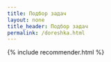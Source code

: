 ```yaml
---
title: Подбор задач
layout: none
title_header: Подбор задач
permalink: /doreshka.html
---
```


{% include recommender.html %}